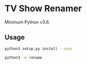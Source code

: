 # TV Show Renamer

Minimum Python v3.6.

## Usage

```sh
python3 setup.py install --user

python3 -m rename
```

